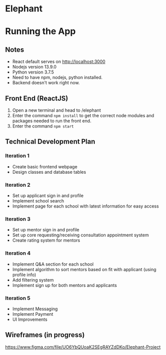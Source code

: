 # Elephant

# Running the App

## Notes

- React default serves on <http://localhost:3000>
- Nodejs version 13.9.0
- Python version 3.7.5
- Need to have npm, nodejs, python installed.
- Backend doesn't work right now.

## Front End (ReactJS)

1. Open a new terminal and head to /elephant
2. Enter the command `npm install` to get the correct node modules and packages needed to run the front end.
3. Enter the command `npm start` 


## Technical Development Plan

### Iteration 1
- Create basic frontend webpage
- Design classes and database tables

### Iteration 2
- Set up applicant sign in and profile
- Implement school search
- Implement page for each school with latest information for easy access

### Iteration 3
- Set up mentor sign in and profile
- Set up core requesting/receiving consultation appointment system
- Create rating system for mentors

### Iteration 4
- Implement Q&A section for each school
- Implement algorithm to sort mentors based on fit with applicant (using profile info)
- Add filtering system
- Implement sign up for both mentors and applicants

### Iteration 5
- Implement Messaging
- Implement Payment
- UI Improvements

## Wireframes (in progress)
https://www.figma.com/file/UO6YbQUoaK2SEgRAYZdDKo/Elephant-Project
